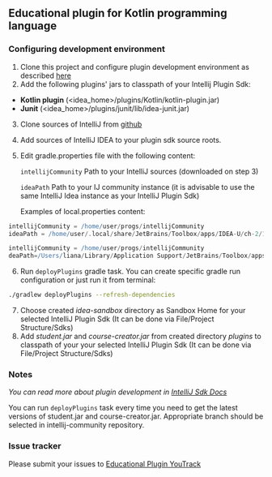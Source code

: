 ## Educational plugin for Kotlin programming language

### Configuring development environment

1. Clone this project and configure plugin development environment as described [here](http://www.jetbrains.org/intellij/sdk/docs/basics/getting_started/setting_up_environment.html)
2. Add the following plugins' jars to classpath of your Intellij Plugin Sdk:
  * **Kotlin plugin** (<idea_home>/plugins/Kotlin/kotlin-plugin.jar)
  * **Junit** (<idea_home>/plugins/junit/lib/idea-junit.jar)
3. Clone sources of IntelliJ from [github](https://github.com/JetBrains/intellij-community/)
4. Add sources of IntelliJ IDEA to your plugin sdk source roots.
5. Edit gradle.properties file with the following content:

     `intellijCommunity` Path to your IntelliJ sources (downloaded on step 3)

      `ideaPath` Path to your IJ community instance (it is advisable to use the same IntelliJ Idea instance as your IntelliJ Plugin Sdk)


   Examples of local.properties content:
      
```groovy
intellijCommunity = /home/user/progs/intellijCommunity
ideaPath = /home/user/.local/share/JetBrains/Toolbox/apps/IDEA-U/ch-2/171.1796
```


```groovy
intellijCommunity = /home/user/progs/intellijCommunity
deaPath=/Users/liana/Library/Application Support/JetBrains/Toolbox/apps/IDEA-U/ch-1/171.1495/IntelliJ IDEA 2017.1 EAP.app/Contents
```

6. Run `deployPlugins` gradle task. You can create specific gradle run configuration or just run it from terminal:
```bash
./gradlew deployPlugins --refresh-dependencies
```
7. Choose created *idea-sandbox* directory as Sandbox Home for your selected IntelliJ Plugin Sdk (It can be done via File/Project Structure/Sdks)
8. Add *student.jar* and *course-creator.jar* from created directory *plugins* to classpath of your your selected IntelliJ Plugin Sdk (It can be done via File/Project Structure/Sdks)

### Notes
*You can read more about plugin development in [IntelliJ Sdk Docs](http://www.jetbrains.org/intellij/sdk/docs/index.html)*

You can run `deployPlugins` task every time you need to get the latest versions of student.jar and course-creator.jar. 
Appropriate branch should be selected in intellij-community repository.

### Issue tracker
Please submit your issues to [Educational Plugin YouTrack](https://youtrack.jetbrains.com/issues/EDU)
